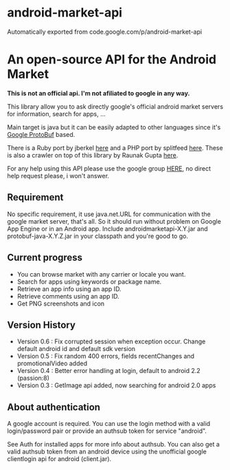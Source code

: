 # android-market-api
Automatically exported from code.google.com/p/android-market-api

# An open-source API for the Android Market

**This is not an official api. I'm not afiliated to google in any way.**

This library allow you to ask directly google's official android market servers for information, search for apps, ...

Main target is java but it can be easily adapted to other languages since it's [Google ProtoBuf](https://github.com/google/protobuf) based.

There is a Ruby port by jberkel [here](http://github.com/jberkel/supermarket) and a PHP port by splitfeed [here](https://github.com/splitfeed/android-market-api-php). These is also a crawler on top of this library by Raunak Gupta [here](https://code.google.com/p/android-marketplace-crawler/).

For any help using this API please use the google group [HERE](http://groups.google.com/group/android-market-api), no direct help request please, i won't answer.

## Requirement

No specific requirement, it use java.net.URL for communication with the google market server, that's all. So it should run without problem on Google App Engine or in an Android app. Include androidmarketapi-X.Y.jar and protobuf-java-X.Y.Z.jar in your classpath and you're good to go.

## Current progress

* You can browse market with any carrier or locale you want.
* Search for apps using keywords or package name.
* Retrieve an app info using an app ID.
* Retrieve comments using an app ID.
* Get PNG screenshots and icon

## Version History

* Version 0.6 : Fix corrupted session when exception occur. Change default android id and default sdk version
* Version 0.5 : Fix random 400 errors, fields recentChanges and promotionalVideo added
* Version 0.4 : Better error handling at login, default to android 2.2 (passion:8)
* Version 0.3 : GetImage api added, now searching for android 2.0 apps

## About authentication

A google account is required. You can use the login method with a valid login/password pair or provide an authsub token for service "android".

See Auth for installed apps for more info about authsub. You can also get a valid authsub token from an android device using the unofficial google clientlogin api for android (client.jar).

